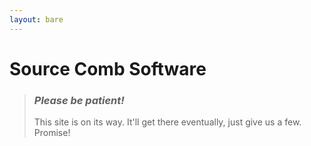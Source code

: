 ```yaml
---
layout: bare
---
```


# Source Comb Software

> ### _Please be patient!_
>
> This site is on its way. It'll get there eventually, just give us a few.
Promise!

